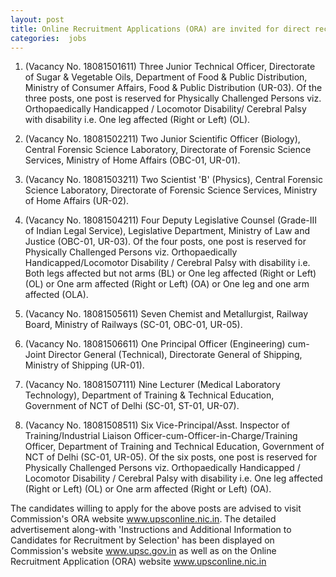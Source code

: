 ```yaml
---
layout: post
title: Online Recruitment Applications (ORA) are invited for direct recruitment by selection through  UPSC Website by 30th August, 2018.
categories:  jobs 
---
```


1. (Vacancy No. 18081501611)
Three Junior Technical Officer, Directorate of Sugar &
Vegetable Oils, Department of Food & Public Distribution,
Ministry of Consumer Affairs, Food & Public Distribution (UR-03).
Of the three posts, one post is reserved for Physically Challenged
Persons viz. Orthopaedically Handicapped / Locomotor
Disability/ Cerebral Palsy with disability i.e. One leg affected
(Right or Left) (OL).


2. (Vacancy No. 18081502211)
Two Junior Scientific Officer (Biology), Central Forensic
Science Laboratory, Directorate of Forensic Science Services,
Ministry of Home Affairs (OBC-01, UR-01).


3. (Vacancy No. 18081503211)
Two Scientist 'B' (Physics), Central Forensic Science
Laboratory, Directorate of Forensic Science Services, Ministry
of Home Affairs (UR-02).


4. (Vacancy No. 18081504211)
Four Deputy Legislative Counsel (Grade-III of Indian Legal
Service), Legislative Department, Ministry of Law and Justice
(OBC-01, UR-03). Of the four posts, one post is reserved for
Physically Challenged Persons viz. Orthopaedically
Handicapped/Locomotor Disability / Cerebral Palsy with disability
i.e. Both legs affected but not arms (BL) or One leg affected (Right
or Left) (OL) or One arm affected (Right or Left) (OA) or One leg
and one arm affected (OLA).


5. (Vacancy No. 18081505611)
Seven Chemist and Metallurgist, Railway Board, Ministry of
Railways (SC-01, OBC-01, UR-05).


6. (Vacancy No. 18081506611)
One Principal Officer (Engineering) cum-Joint Director
General (Technical), Directorate General of Shipping, Ministry of
Shipping (UR-01).


7. (Vacancy No. 18081507111)
Nine Lecturer (Medical Laboratory Technology), Department
of Training & Technical Education, Government of NCT of Delhi
(SC-01, ST-01, UR-07).


8. (Vacancy No. 18081508511)
Six Vice-Principal/Asst. Inspector of Training/Industrial
Liaison Officer-cum-Officer-in-Charge/Training Officer,
Department of Training and Technical Education, Government of
NCT of Delhi (SC-01, UR-05). Of the six posts, one post is
reserved for Physically Challenged Persons viz. Orthopaedically
Handicapped / Locomotor Disability / Cerebral Palsy with
disability i.e. One leg affected (Right or Left) (OL) or One arm
affected (Right or Left) (OA).


The candidates willing to apply for the above posts are advised to visit
Commission's ORA website www.upsconline.nic.in. The
detailed advertisement along-with 'Instructions and Additional
Information to Candidates for Recruitment by Selection' has been
displayed on Commission's website www.upsc.gov.in as well
as on the Online Recruitment Application (ORA) website
www.upsconline.nic.in